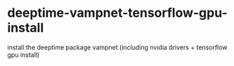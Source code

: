 # deeptime-vampnet-tensorflow-gpu-install
install the deeptime package vampnet (including nvidia drivers + tensorflow gpu install)
